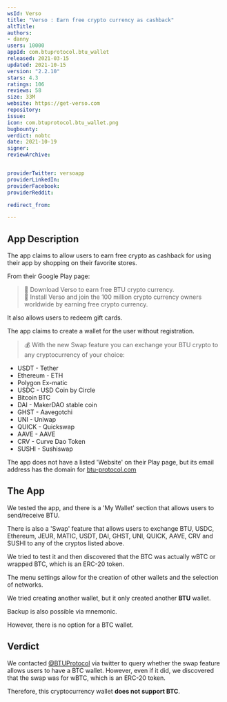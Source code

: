 ```yaml
---
wsId: Verso
title: "Verso : Earn free crypto currency as cashback"
altTitle: 
authors:
- danny
users: 10000
appId: com.btuprotocol.btu_wallet
released: 2021-03-15
updated: 2021-10-15
version: "2.2.10"
stars: 4.3
ratings: 106
reviews: 58
size: 33M
website: https://get-verso.com
repository: 
issue: 
icon: com.btuprotocol.btu_wallet.png
bugbounty: 
verdict: nobtc
date: 2021-10-19
signer: 
reviewArchive:


providerTwitter: versoapp
providerLinkedIn: 
providerFacebook: 
providerReddit: 

redirect_from:

---
```



## App Description

The app claims to allow users to earn free crypto as cashback for using their app by shopping on their favorite stores. 

From their Google Play page:

>📲 Download Verso to earn free BTU crypto currency.<br>
📲 Install Verso and join the 100 million crypto currency owners worldwide by earning free crypto currency.

It also allows users to redeem gift cards.

The app claims to create a wallet for the user without registration.

> 💰 With the new Swap feature you can exchange your BTU crypto to any cryptocurrency of your choice:
- USDT - Tether
- Ethereum - ETH
- Polygon Ex-matic
- USDC - USD Coin by Circle
- Bitcoin BTC
- DAI - MakerDAO stable coin
- GHST - Aavegotchi
- UNI - Uniwap
- QUICK - Quickswap
- AAVE - AAVE
- CRV - Curve Dao Token
- SUSHI - Sushiswap

The app does not have a listed 'Website' on their Play page, but its email address has the domain for [btu-protocol.com](https://btu-protocol.com)

## The App

We tested the app, and there is a 'My Wallet' section that allows users to send/receive BTU. 

There is also a 'Swap' feature that allows users to exchange BTU, USDC, Ethereum, JEUR, MATIC, USDT, DAI, GHST, UNI, QUICK, AAVE, CRV and SUSHI to any of the cryptos listed above. 

We tried to test it and then discovered that the BTC was actually wBTC or wrapped BTC, which is an ERC-20 token.

The menu settings allow for the creation of other wallets and the selection of networks. 

We tried creating another wallet, but it only created another **BTU** wallet. 

Backup is also possible via mnemonic. 

However, there is no option for a BTC wallet.

## Verdict

We contacted [@BTUProtocol](https://twitter.com/BitcoinWalletz/status/1448563536364408838) via twitter to query whether the swap feature allows users to have a BTC wallet. However, even if it did, we discovered that the swap was for wBTC, which is an ERC-20 token. 

Therefore, this cryptocurrency wallet **does not support BTC**.
